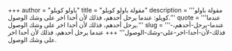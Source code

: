 +++
author = "باولو كويلو"
title = "مقولة باولو كويلو"
description = '''مقولة باولو كويلو: عندما يرحل أحدهم، فذلك لأن أحدا اخر على وشك الوصول.'''
quote = '''عندما يرحل أحدهم، فذلك لأن أحدا اخر على وشك الوصول.'''
slug = '''عندما-يرحل-أحدهم،-فذلك-لأن-أحدا-اخر-على-وشك-الوصول'''
+++
عندما يرحل أحدهم، فذلك لأن أحدا اخر على وشك الوصول.
